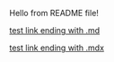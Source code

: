 Hello from README file!

[test link ending with .md](./datarich.md)

[test link ending with .mdx](./datarich.mdx)
